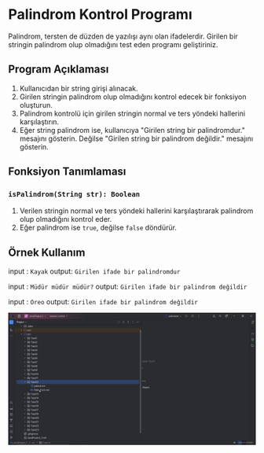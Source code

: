 # Palindrom Kontrol Programı

Palindrom, tersten de düzden de yazılışı aynı olan ifadelerdir. Girilen bir stringin palindrom olup olmadığını test eden programı geliştiriniz.

## Program Açıklaması

1. Kullanıcıdan bir string girişi alınacak.
2. Girilen stringin palindrom olup olmadığını kontrol edecek bir fonksiyon oluşturun.
3. Palindrom kontrolü için girilen stringin normal ve ters yöndeki hallerini karşılaştırın.
4. Eğer string palindrom ise, kullanıcıya "Girilen string bir palindromdur." mesajını gösterin. Değilse "Girilen string bir palindrom değildir." mesajını gösterin.

## Fonksiyon Tanımlaması

### `isPalindrom(String str): Boolean`

1. Verilen stringin normal ve ters yöndeki hallerini karşılaştırarak palindrom olup olmadığını kontrol eder.
2. Eğer palindrom ise `true`, değilse `false` döndürür.

## Örnek Kullanım
input : `Kayak`
output: `Girilen ifade bir palindromdur`

input : `Müdür müdür müdür?`
output: `Girilen ifade bir palindrom değildir`

input : `Oreo`
output: `Girilen ifade bir palindrom değildir`

![Palindrom.gif](Palindrome.gif)